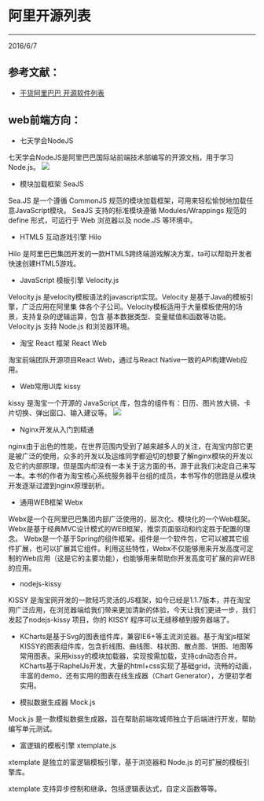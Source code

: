 # 阿里开源列表
----

2016/6/7

## 参考文献：
- [干货阿里巴巴 开源软件列表](http://toutiao.com/i6290693494210036225/)

## web前端方向：
- 七天学会NodeJS

七天学会NodeJS是阿里巴巴国际站前端技术部编写的开源文档，用于学习 Node.js。
![](http://p1.pstatp.com/large/6b40001b59aabbc7490)

- 模块加载框架 SeaJS

Sea.JS 是一个遵循 CommonJS 规范的模块加载框架，可用来轻松愉悦地加载任意JavaScript模块。 SeaJS 支持的标准模块遵循 Modules/Wrappings 规范的 define 形式，可运行于 Web 浏览器以及 node.JS 等环境中。

- HTML5 互动游戏引擎 Hilo

Hilo 是阿里巴巴集团开发的一款HTML5跨终端游戏解决方案，ta可以帮助开发者快速创建HTML5游戏。

- JavaScript 模板引擎 Velocity.js

Velocity.js 是velocity模板语法的javascript实现。Velocity 是基于Java的模板引擎，广泛应用在阿里集 体各个子公司。Velocity模板适用于大量模板使用的场景，支持复杂的逻辑运算，包含 基本数据类型、变量赋值和函数等功能。Velocity.js 支持 Node.js 和浏览器环境。

- 淘宝 React 框架 React Web

淘宝前端团队开源项目React Web，通过与React Native一致的API构建Web应用。

- Web常用UI库 kissy

kissy 是淘宝一个开源的 JavaScript 库，包含的组件有：日历、图片放大镜、卡片切换、弹出窗口、输入建议等。
![](http://p3.pstatp.com/large/6b3000ae8c8e28cd5da)

- Nginx开发从入门到精通

nginx由于出色的性能，在世界范围内受到了越来越多人的关注，在淘宝内部它更是被广泛的使用，众多的开发以及运维同学都迫切的想要了解nginx模块的开发以及它的内部原理，但是国内却没有一本关于这方面的书，源于此我们决定自己来写一本。本书的作者为淘宝核心系统服务器平台组的成员，本书写作的思路是从模块开发逐渐过渡到nginx原理剖析。

- 通用WEB框架 Webx

Webx是一个在阿里巴巴集团内部广泛使用的，层次化、模块化的一个Web框架。 Webx是基于经典MVC设计模式的WEB框架，推崇页面驱动和约定胜于配置的理念。 Webx是一个基于Spring的组件框架。组件是一个软件包，它可以被其它组件扩展，也可以扩展其它组件。利用这些特性，Webx不仅能够用来开发高度可定制的Web应用（这是它的主要功能），也能够用来帮助你开发高度可扩展的非WEB的应用。

- nodejs-kissy

KISSY 是淘宝网开发的一款轻巧灵活的JS框架，如今已经是1.1.7版本，并在淘宝网广泛应用，在浏览器端给我们带来更加清新的体验，今天让我们更进一步，我们 发起了nodejs-kissy 项目，你的 KISSY 程序可以无缝移植到服务器端了。

- KCharts是基于Svg的图表组件库，兼容IE6+等主流浏览器。基于淘宝js框架KISSY的图表组件库，包含折线图、曲线图、柱状图、散点图、饼图、地图等常用图表。采用kissy的模块加载器，实现按需加载，支持cdn动态合并。KCharts基于RaphelJs开发，大量的html+css实现了基础grid，流畅的动画，丰富的demo，还有实用的图表在线生成器（Chart Generator），方便初学者实用。

- 模拟数据生成器 Mock.js

Mock.js 是一款模拟数据生成器，旨在帮助前端攻城师独立于后端进行开发，帮助编写单元测试。

- 富逻辑的模板引擎 xtemplate.js

xtemplate 是独立的富逻辑模板引擎，基于浏览器和 Node.js 的可扩展的模板引擎库。

xtemplate 支持异步控制和继承，包括逻辑表达式，自定义函数等等。